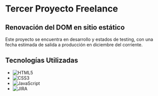# Tercer Proyecto Freelance

## Renovación del DOM en sitio estático

Este proyecto se encuentra en desarrollo y estados de testing, con una fecha estimada de salida a producción en diciembre del corriente.

## Tecnologías Utilizadas

- ![HTML5](https://img.shields.io/badge/HTML5-E34F26?style=flat-square&logo=html5&logoColor=white)
- ![CSS3](https://img.shields.io/badge/CSS3-1572B6?style=flat-square&logo=css3&logoColor=white)
- ![JavaScript](https://img.shields.io/badge/JavaScript-F7DF1E?style=flat-square&logo=javascript&logoColor=black)
- ![JIRA](https://img.shields.io/badge/JIRA-0052CC?style=flat-square&logo=jira&logoColor=white)
